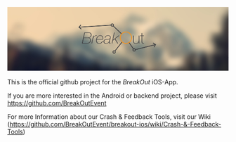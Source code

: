 ![BreakOut-Logo](/images/breakout_header_monitor.jpg?raw=true "BreakOut")

This is the official github project for the _BreakOut_ iOS-App.

If you are more interested in the Android or backend project, please visit https://github.com/BreakOutEvent

For more Information about our Crash & Feedback Tools, visit our Wiki (https://github.com/BreakOutEvent/breakout-ios/wiki/Crash-&-Feedback-Tools)
